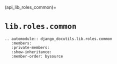 (api_lib_roles_common)=

# `lib.roles.common`

```{eval-rst}
.. automodule:: django_docutils.lib.roles.common
   :members:
   :private-members:
   :show-inheritance:
   :member-order: bysource
```
